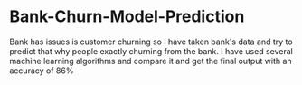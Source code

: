 # Bank-Churn-Model-Prediction
Bank has issues is customer churning so i have taken bank's data and try to predict that why people exactly churning from the bank. I have used several machine learning algorithms and compare it and get the final output with an accuracy of 86%
